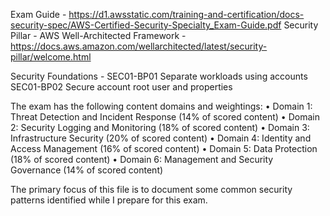 Exam Guide - https://d1.awsstatic.com/training-and-certification/docs-security-spec/AWS-Certified-Security-Specialty_Exam-Guide.pdf 
Security Pillar - AWS Well-Architected Framework - https://docs.aws.amazon.com/wellarchitected/latest/security-pillar/welcome.html

Security Foundations - 
SEC01-BP01 Separate workloads using accounts
SEC01-BP02 Secure account root user and properties

The exam has the following content domains and weightings: 
• Domain 1: Threat Detection and Incident Response (14% of scored content) 
• Domain 2: Security Logging and Monitoring (18% of scored content) 
• Domain 3: Infrastructure Security (20% of scored content) 
• Domain 4: Identity and Access Management (16% of scored content) 
• Domain 5: Data Protection (18% of scored content) 
• Domain 6: Management and Security Governance (14% of scored content) 



The primary focus of this file is to document some common security patterns identified while I prepare for this exam.
